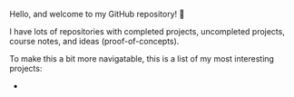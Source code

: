 Hello, and welcome to my GitHub repository! 👋

I have lots of repositories with completed projects, uncompleted projects, course notes, and ideas (proof-of-concepts).

To make this a bit more navigatable, this is a list of my most interesting projects:

 * 
